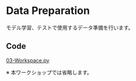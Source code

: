 # Data Preparation
モデル学習、テストで使用するデータ準備を行います。
## Code ##
[03-Workspace.py](../code/aml_service/03-PrepareData.py)

※ 本ワークショップでは省略します。